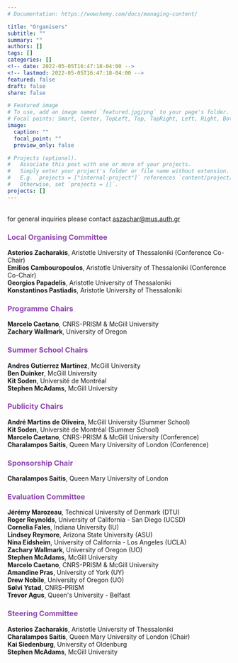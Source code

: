 ```yaml
---
# Documentation: https://wowchemy.com/docs/managing-content/

title: "Organisers"
subtitle: ""
summary: ""
authors: []
tags: []
categories: []
<!-- date: 2022-05-05T16:47:18-04:00 -->
<!-- lastmod: 2022-05-05T16:47:18-04:00 -->
featured: false
draft: false
share: false

# Featured image
# To use, add an image named `featured.jpg/png` to your page's folder.
# Focal points: Smart, Center, TopLeft, Top, TopRight, Left, Right, BottomLeft, Bottom, BottomRight.
image:
  caption: ""
  focal_point: ""
  preview_only: false

# Projects (optional).
#   Associate this post with one or more of your projects.
#   Simply enter your project's folder or file name without extension.
#   E.g. `projects = ["internal-project"]` references `content/project/deep-learning/index.md`.
#   Otherwise, set `projects = []`.
projects: []
---
```


</br> for general inquiries please contact aszachar@mus.auth.gr

### <span style="color:#8E44AD;">Local Organising Committee</span>

<b>Asterios Zacharakis</b>, Aristotle University of Thessaloniki (Conference Co-Chair) <br>
<b>Emilios Cambouropoulos</b>, Aristotle University of Thessaloniki (Conference Co-Chair)<br>
<b>Georgios Papadelis</b>, Aristotle University of Thessaloniki <br>
<b>Konstantinos Pastiadis</b>, Aristotle University of Thessaloniki

### <span style="color:#8E44AD">Programme Chairs</span>

<b>Marcelo Caetano</b>, CNRS-PRISM & McGill University <br>
<b>Zachary Wallmark</b>, University of Oregon

### <span style="color:#8E44AD">Summer School Chairs</span>

<b>Andres Gutierrez Martinez</b>, McGill University <br>
<b>Ben Duinker</b>, McGill University <br>
<b>Kit Soden</b>, Université de Montréal <br>
<b>Stephen McAdams</b>, McGill University

### <span style="color:#8E44AD">Publicity Chairs</span>

<b>André Martins de Oliveira</b>, McGill University (Summer School) <br>
<b>Kit Soden</b>, Université de Montréal (Summer School) <br>
<b>Marcelo Caetano</b>, CNRS-PRISM & McGill University (Conference) <br>
<b>Charalampos Saitis</b>, Queen Mary University of London (Conference)

### <span style="color:#8E44AD">Sponsorship Chair</span>

<b>Charalampos Saitis</b>, Queen Mary University of London

### <span style="color:#8E44AD">Evaluation Committee</span>

<b>Jérémy Marozeau</b>, Technical University of Denmark (DTU) <br>
<b>Roger Reynolds</b>, University of California - San Diego (UCSD) <br>
<b>Cornelia Fales</b>, Indiana University (IU) <br>
<b>Lindsey Reymore</b>, Arizona State University (ASU) <br>
<b>Nina Eidsheim</b>, University of California - Los Angeles (UCLA) <br>
<b>Zachary Wallmark</b>, University of Oregon (UO) <br>
<b>Stephen McAdams</b>, McGill University <br>
<b>Marcelo Caetano</b>, CNRS-PRISM & McGill University <br>
<b>Amandine Pras</b>, University of York (UY) <br>
<b>Drew Nobile</b>, University of Oregon (UO) <br>
<b>Sølvi Ystad</b>, CNRS-PRISM <br>
<b>Trevor Agus</b>, Queen's University - Belfast <br>

### <span style="color:#8E44AD">Steering Committee</span>

<b>Asterios Zacharakis</b>, Aristotle University of Thessaloniki <br>
<b>Charalampos Saitis</b>, Queen Mary University of London (Chair) <br>
<b>Kai Siedenburg</b>, University of Oldenburg <br>
<b>Stephen McAdams</b>, McGill University
